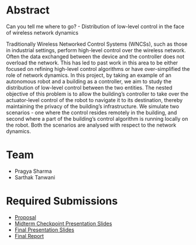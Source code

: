 # Abstract

Can you tell me where to go? - Distribution of low-level control in the face of wireless network dynamics 

Traditionally Wireless Networked Control Systems (WNCSs), such as those in industrial settings, perform high-level control over the wireless network. Often the data exchanged between the device and the controller does not overload the network. This has led to past work in this area to be either focused on refining high-level control algorithms or have over-simplified the role of network dynamics. In this project, by taking an example of an autonomous robot and a building as a controller, we aim to study the distribution of low-level control between the two entities. The nested objective of this problem is to allow the building’s controller to take over the actuator-level control of the robot to navigate it to its destination, thereby maintaining the privacy of the building’s infrastructure. We simulate two scenarios - one where the control resides remotely in the building, and second where a part of the building’s control algorithm is running locally on the robot. Both the scenarios are analysed with respect to the network dynamics.

# Team

* Pragya Sharma
* Sarthak Tanwani

# Required Submissions

* [Proposal](proposal)
* [Midterm Checkpoint Presentation Slides](http://)
* [Final Presentation Slides](http://)
* [Final Report](report)
